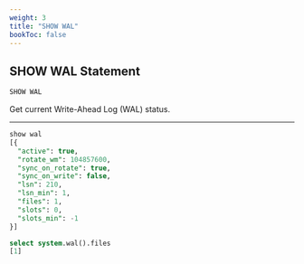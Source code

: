 ```yaml
---
weight: 3
title: "SHOW WAL"
bookToc: false
---
```


## SHOW WAL Statement

```SQL
SHOW WAL
```

Get current Write-Ahead Log (WAL) status.

---

```SQL
show wal
[{
  "active": true,
  "rotate_wm": 104857600,
  "sync_on_rotate": true,
  "sync_on_write": false,
  "lsn": 210,
  "lsn_min": 1,
  "files": 1,
  "slots": 0,
  "slots_min": -1
}]

select system.wal().files
[1]
```
